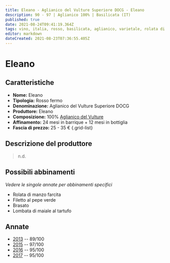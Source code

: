 ```yaml
---
title: Eleano - Aglianico del Vulture Superiore DOCG - Eleano
description: 90 - 97 | Aglianico 100% | Basilicata (IT)
published: true
date: 2021-08-24T09:41:19.364Z
tags: vino, italia, rosso, basilicata, aglianico, varietale, rolata di manzo farcita, filetto al pepe verde, lombata di maiale al tartufo, brasato
editor: markdown
dateCreated: 2021-08-23T07:36:55.405Z
---
```


# Eleano

## Caratteristiche
- **Nome:** Eleano
- **Tipologia:** Rosso fermo 
- **Denominazione:** Aglianico del Vulture Superiore DOCG 
- **Produttore:** Eleano 
- **Composizione:** 100% [Aglianico del Vulture](/vitigni/bacca-nera/aglianico-del-vulture)
- **Affinamento:** 24 mesi in barrique + 12 mesi in bottiglia
- **Fascia di prezzo:** 25 - 35 €
{.grid-list}

## Descrizione del produttore

> n.d.
## Possibili abbinamenti
*Vedere le singole annate per abbinamenti specifici*

- Rolata di manzo farcita
- Filetto al pepe verde
- Brasato
- Lombata di maiale al tartufo

## Annate
- [2013](/vini/Italia/Basilicata/Eleano/Eleano/2013) -- 89/100
- [2015](/vini/Italia/Basilicata/Eleano/Eleano/2015) -- 97/100
- [2016](/vini/Italia/Basilicata/Eleano/Eleano/2016) -- 95/100
- [2017](/vini/Italia/Basilicata/Eleano/Eleano/2017) -- 95/100
 